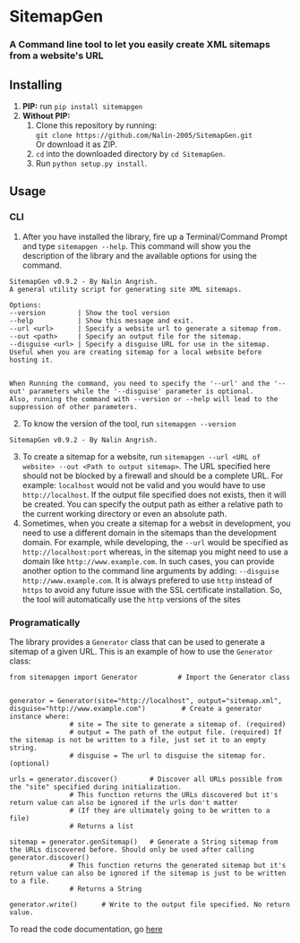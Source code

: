 # SitemapGen
### A Command line tool to let you easily create XML sitemaps from a website's URL

## Installing
1. **PIP:**  run  ``` pip install sitemapgen ```
2. **Without PIP:** 
	1. Clone this repository by running:  
	```git clone https://github.com/Nalin-2005/SitemapGen.git```  
	Or download it as ZIP.
	2. `cd` into the downloaded directory by ```cd SitemapGen```.
	3. Run ```python setup.py install```.

## Usage
### CLI
1. After you have installed the library, fire up a Terminal/Command Prompt and type ```sitemapgen --help```. This command will show you the description of the library and the available options for using the command.   
```
SitemapGen v0.9.2 - By Nalin Angrish.
A general utility script for generating site XML sitemaps.  

Options:  
--version        | Show the tool version  
--help           | Show this message and exit.  
--url <url>      | Specify a website url to generate a sitemap from.   
--out <path>     | Specify an output file for the sitemap.   
--disguise <url> | Specify a disguise URL for use in the sitemap. Useful when you are creating sitemap for a local website before hosting it.  
     
  
When Running the command, you need to specify the '--url' and the '--out' parameters while the '--disguise' parameter is optional.   
Also, running the command with --version or --help will lead to the suppression of other parameters.  
```
2. To know the version of the tool, run ```sitemapgen --version```   
```
SitemapGen v0.9.2 - By Nalin Angrish.
```
3. To create a sitemap for a website, run ```sitemapgen --url <URL of website> --out <Path to output sitemap>```. The URL specified here should not be blocked by a firewall and should be a complete URL. For example: `localhost` would not be valid and you would have to use `http://localhost`. If the output file specified does not exists, then it will be created. You can specify the output path as either a relative path to the current working directory or even an absolute path.
4. Sometimes, when you create a sitemap for a websit in development, you need to use a different domain in the sitemaps than the development domain. For example, while developing, the `--url` would be specified as `http://localhost:port` whereas, in the sitemap you might need to use a domain like `http://www.example.com`. In such cases, you can provide another option to the command line arguments by adding: 
``` --disguise http://www.example.com ```. It is always prefered to use `http` instead of `https` to avoid any future issue with the SSL certificate installation. So, the tool will automatically use the ```http``` versions of the sites

### Programatically
 The library provides a `Generator` class that can be used to generate a sitemap of a given URL. This is an example of how to use the `Generator` class:
 ```
 from sitemapgen import Generator          # Import the Generator class


generator = Generator(site="http://localhost", output="sitemap.xml", disguise="http://www.example.com") 		# Create a generator instance where:
				# site = The site to generate a sitemap of. (required)
				# output = The path of the output file. (required) If the sitemap is not be written to a file, just set it to an empty string.
				# disguise = The url to disguise the sitemap for. (optional) 

urls = generator.discover()        # Discover all URLs possible from the "site" specified during initialization. 
				# This function returns the URLs discovered but it's return value can also be ignored if the urls don't matter 
				# (If they are ultimately going to be written to a file)
				# Returns a list

sitemap = generator.genSitemap()   # Generate a String sitemap from the URLs discovered before. Should only be used after calling generator.discover()
				# This function returns the generated sitemap but it's return value can also be ignored if the sitemap is just to be written to a file.
				# Returns a String

generator.write()      # Write to the output file specified. No return value.
 ```  
  
 To read the code documentation, go [here](http://nalin-2005.github.io/SitemapGen/)